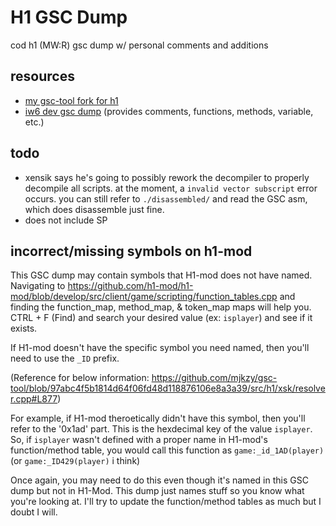 # H1 GSC Dump
cod h1 (MW:R) gsc dump w/ personal comments and additions
## resources
- [my gsc-tool fork for h1](https://github.com/mjkzy/gsc-tool-h1/tree/h1-symbols)
- [iw6 dev gsc dump](https://github.com/mjkzy/iw6-gsc-dump) (provides comments, functions, methods, variable, etc.)
## todo
- xensik says he's going to possibly rework the decompiler to properly decompile all scripts. at the moment, a `invalid vector subscript` error occurs. you can still refer to `./disassembled/` and read the GSC asm, which does disassemble just fine.
- does not include SP
## incorrect/missing symbols on h1-mod
This GSC dump may contain symbols that H1-mod does not have named. Navigating to https://github.com/h1-mod/h1-mod/blob/develop/src/client/game/scripting/function_tables.cpp and<br/>
finding the function_map, method_map, & token_map maps will help you. CTRL + F (Find) and search your desired value (ex: `isplayer`) and see if it exists.<br/>

If H1-mod doesn't have the specific symbol you need named, then you'll need to use the `_ID` prefix.<br/>

(Reference for below information: https://github.com/mjkzy/gsc-tool/blob/97abc4f5b1814d64f06fd48d118876106e8a3a39/src/h1/xsk/resolver.cpp#L877)<br/>

For example, if H1-mod theroetically didn't have this symbol, then you'll refer to the '0x1ad' part. This is the hexdecimal key of the value `isplayer`. So, if `isplayer` wasn't defined with a proper name in H1-mod's function/method table, you would call this function as `game:_id_1AD(player)` (or `game:_ID429(player)` i think)<br/>

Once again, you may need to do this even though it's named in this GSC dump but not in H1-Mod. This dump just names stuff so you know what you're looking at. I'll try to update the function/method tables as much but I doubt I will.<br/>
